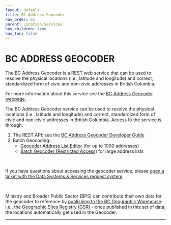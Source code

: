```yaml
---
layout: default
title: BC Address Geocoder
nav_order: 61
parent: Location Services
has_children: true
has_toc: false
---
```


# BC ADDRESS GEOCODER

The BC Address Geocoder is a REST web service that can be used to resolve the physical locations (i.e., latitude and longitude) and correct, standardized form of civic and non-civic addresses in British Columbia.

For more information about this service see the [BC Address Geocoder webpage](https://www2.gov.bc.ca/gov/content?id=118DD57CD9674D57BDBD511C2E78DC0D).

The BC Address Geocoder service can be used to resolve the physical locations (i.e., latitude and longitude) and correct, standardized form of civic and non-civic addresses in British Columbia. Access to the service is through: 
1. The REST API: see the [BC Address Geocoder Developer Guide](https://github.com/bcgov/ols-geocoder/blob/gh-pages/geocoder-developer-guide.md)
2. Batch Geocoding: 
   - [Geocoder Address List Editor](https://bcgov.github.io/ols-devkit/ale/) (for up to 1000 addresses)
   - [Batch Geocoder (Restricted Access)](https://apps.gov.bc.ca/pub/cpf/secure/ws/apps/geocoder/) for large address lists

<br>

If you have questions about accessing the geocoder service, please [open a ticket with the Data Systems & Services request system](https://dpdd.atlassian.net/servicedesk/customer/portal/1/group/7/create/15).

<br>

Ministry and Broader Public Sector (BPS) can contribute their own data for the geocoder to reference by [publishing to the BC Geographic Warehouse](dsg_before_you_start.md): i.e., the [Geographic Sites Registry (GSR)](https://catalogue.data.gov.bc.ca/dataset/d5c6b8ed-c272-4c9e-8813-590a47b5c01c) - once published in this set of data, the locations automatically get used in the Geocoder.


-------------------------------------------------------
